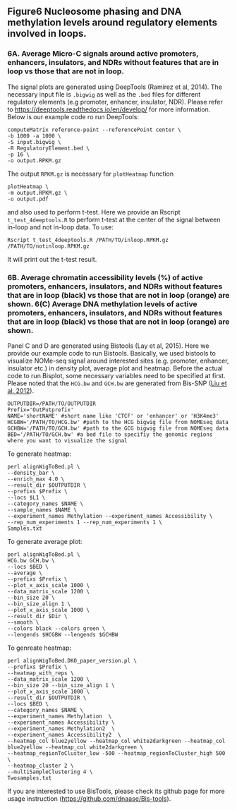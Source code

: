 ## Figure6 Nucleosome phasing and DNA methylation levels around regulatory elements involved in loops.

### 6A. Average Micro-C signals around active promoters, enhancers, insulators, and NDRs without features that are in loop vs those that are not in loop.

The signal plots are generated using DeepTools (Ramírez et al, 2014). The necessary input file is ```.bigwig``` as well as the ```.bed``` files for different regulatory elements (e.g promoter, enhancer, insulator, NDR). Please refer to https://deeptools.readthedocs.io/en/develop/ for more information. Below is our example code ro run DeepTools:

```
computeMatrix reference-point --referencePoint center \
-b 1000 -a 1000 \
-S input.bigwig \
-R RegulatoryElement.bed \
-p 16 \
-o output.RPKM.gz
```
The output ```RPKM.gz``` is necessary for ```plotHeatmap``` function
```
plotHeatmap \
-m output.RPKM.gz \
-o output.pdf
```
and also used to perform t-test. Here we provide an Rscript ```t_test_4deeptools.R``` to perform t-test at the center of the signal between in-loop and not in-loop data. To use:
```
Rscript t_test_4deeptools.R /PATH/TO/inloop.RPKM.gz /PATH/TO/notinloop.RPKM.gz
```
It will print out the t-test result.

### 6B. Average chromatin accessibility levels (%) of active promoters, enhancers, insulators, and NDRs without features that are in loop (black) vs those that are not in loop (orange) are shown. 6(C) Average DNA methylation levels of active promoters, enhancers, insulators, and NDRs without features that are in loop (black) vs those that are not in loop (orange) are shown.

Panel C and D are generated using Bistools (Lay et al, 2015). Here we provide our example code to run Bistools. Basically, we used bistools to visualize NOMe-seq signal around interested sites (e.g. promoter, enhancer, insulator etc.) in density plot, average plot and heatmap.  Before the actual code to run Bisplot, some necessary variables need to be specified at first. Please noted that the ```HCG.bw``` and ```GCH.bw``` are generated from Bis-SNP ([Liu et al. 2012](https://genomebiology.biomedcentral.com/articles/10.1186/gb-2012-13-7-r61)).
```
OUTPUTDIR=/PATH/TO/OUTPUTDIR
Prefix='OutPutprefix'
NAME='shortNAME' #short name like 'CTCF' or 'enhancer' or 'H3K4me3'
HCGBW='/PATH/TO/HCG.bw' #path to the HCG bigwig file from NOMEseq data
GCHBW='/PATH/TO/GCH.bw' #path to the GCG bigwig file from NOMEseq data
BED='/PATH/TO/GCH.bw' #a bed file to specifiy the genomic regions where you want to visualize the signal
```

To generate heatmap:
```
perl alignWigToBed.pl \
--density_bar \
--enrich_max 4.0 \
--result_dir $OUTPUTDIR \
--prefixs $Prefix \
--locs $L1 \
--category_names $NAME \
--sample_names $NAME \
--experiment_names Methylation --experiment_names Accessibility \
--rep_num_experiments 1 --rep_num_experiments 1 \
Samples.txt
```

To generate average plot:
```
perl alignWigToBed.pl \
HCG.bw GCH.bw \
--locs $BED \
--average \
--prefixs $Prefix \
--plot_x_axis_scale 1000 \
--data_matrix_scale 1200 \
--bin_size 20 \
--bin_size_align 1 \
--plot_x_axis_scale 1000 \
--result_dir $Dir \
--smooth \
--colors black --colors green \
--lengends $HCGBW --lengends $GCHBW
```

To genreate heatmap:
```
perl alignWigToBed.DKO_paper_version.pl \
--prefixs $Prefix \
--heatmap_with_reps \
--data_matrix_scale 1200 \
--bin_size 20 --bin_size_align 1 \
--plot_x_axis_scale 1000 \
--result_dir $OUTPUTDIR \
--locs $BED \
--category_names $NAME \
--experiment_names Methylation  \
--experiment_names Accessibility \
--experiment_names Methylation2  \
--experiment_names Accessibility2  \
--heatmap_col blue2yellow --heatmap_col white2darkgreen --heatmap_col blue2yellow --heatmap_col white2darkgreen \
--heatmap_regionToCluster_low -500 --heatmap_regionToCluster_high 500 \
--heatmap_cluster 2 \
--multiSampleClustering 4 \
Twosamples.txt
```

If you are interested to use BisTools, please check its github page for more usage instruction (https://github.com/dnaase/Bis-tools).
